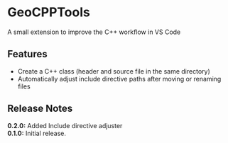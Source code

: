 # GeoCPPTools

A small extension to improve the C++ workflow in VS Code

## Features

- Create a C++ class (header and source file in the same directory)
- Automatically adjust include directive paths after moving or renaming files

## Release Notes

**0.2.0:** Added Include directive adjuster\
**0.1.0:** Initial release.
